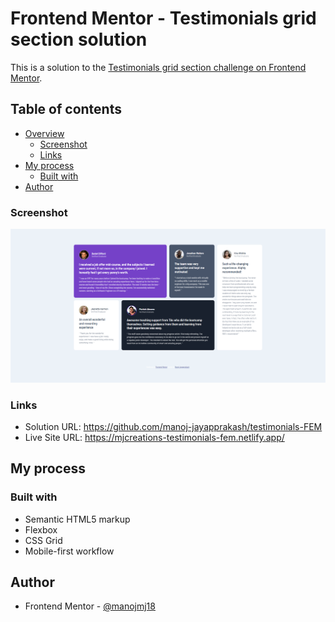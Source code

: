 # Frontend Mentor - Testimonials grid section solution

This is a solution to the [Testimonials grid section challenge on Frontend Mentor](https://www.frontendmentor.io/challenges/testimonials-grid-section-Nnw6J7Un7).

## Table of contents

- [Overview](#overview)
  - [Screenshot](#screenshot)
  - [Links](#links)
- [My process](#my-process)
  - [Built with](#built-with)
- [Author](#author)

### Screenshot

![Desktop Preview](./Testimonials.png)

### Links

- Solution URL: https://github.com/manoj-jayapprakash/testimonials-FEM
- Live Site URL: https://mjcreations-testimonials-fem.netlify.app/

## My process

### Built with

- Semantic HTML5 markup
- Flexbox
- CSS Grid
- Mobile-first workflow

## Author

- Frontend Mentor - [@manojmj18](https://www.frontendmentor.io/profile/manojmj18)
